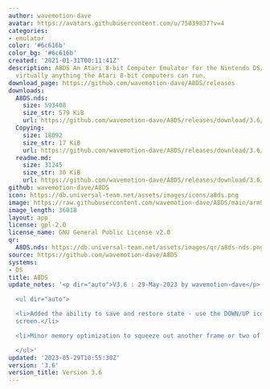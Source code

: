 ```yaml
---
author: wavemotion-dave
avatar: https://avatars.githubusercontent.com/u/75039837?v=4
categories:
- emulator
color: '#6c616b'
color_bg: '#6c616b'
created: '2021-01-31T00:11:41Z'
description: A8DS An Atari 8-bit Computer Emulator for the Nintendo DS/DSi and includes
  virtually anything the Atari 8-bit computers can run.
download_page: https://github.com/wavemotion-dave/A8DS/releases
downloads:
  A8DS.nds:
    size: 593408
    size_str: 579 KiB
    url: https://github.com/wavemotion-dave/A8DS/releases/download/3.6/A8DS.nds
  Copying:
    size: 18092
    size_str: 17 KiB
    url: https://github.com/wavemotion-dave/A8DS/releases/download/3.6/Copying
  readme.md:
    size: 31245
    size_str: 30 KiB
    url: https://github.com/wavemotion-dave/A8DS/releases/download/3.6/readme.md
github: wavemotion-dave/A8DS
icon: https://db.universal-team.net/assets/images/icons/a8ds.png
image: https://raw.githubusercontent.com/wavemotion-dave/A8DS/main/arm9/gfx/bgTop.png
image_length: 36018
layout: app
license: gpl-2.0
license_name: GNU General Public License v2.0
qr:
  A8DS.nds: https://db.universal-team.net/assets/images/qr/a8ds-nds.png
source: https://github.com/wavemotion-dave/A8DS
systems:
- DS
title: A8DS
update_notes: '<p dir="auto">V3.6 : 29-May-2023 by wavemotion-dave</p>

  <ul dir="auto">

  <li>Added the ability to save and restore state - use the DOWN/UP icons on the main
  screen.</li>

  <li>Minor memory optimization to squeeze out another frame or two of performance.</li>

  </ul>'
updated: '2023-05-29T10:55:30Z'
version: '3.6'
version_title: Version 3.6
---
```

